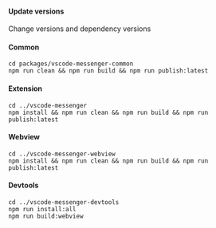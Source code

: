 #### Update versions
Change versions and dependency versions

#### Common
```
cd packages/vscode-messenger-common
npm run clean && npm run build && npm run publish:latest
```

#### Extension
```
cd ../vscode-messenger
npm install && npm run clean && npm run build && npm run publish:latest
```

#### Webview
```
cd ../vscode-messenger-webview
npm install && npm run clean && npm run build && npm run publish:latest
```

#### Devtools
```
cd ../vscode-messenger-devtools
npm run install:all
npm run build:webview
```
